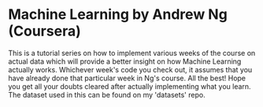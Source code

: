 # Machine Learning by Andrew Ng (Coursera)
This is a tutorial series on how to implement various weeks of the course on actual data which will provide a better insight on how Machine Learning actually works.
Whichever week's code you check out, it assumes that you have already done that particular week in Ng's course.
All the best! Hope you get all your doubts cleared after actually implementing what you learn.
The dataset used in this can be found on my 'datasets' repo.
